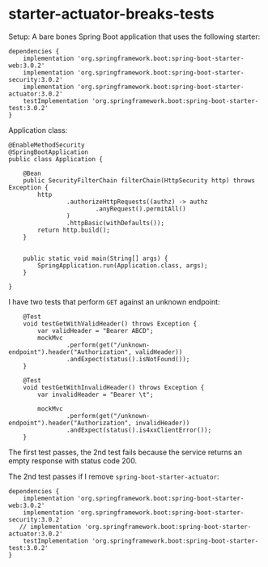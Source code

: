 # starter-actuator-breaks-tests

Setup: A bare bones Spring Boot application that uses the following starter:

```
dependencies {
    implementation 'org.springframework.boot:spring-boot-starter-web:3.0.2'
    implementation 'org.springframework.boot:spring-boot-starter-security:3.0.2'
    implementation 'org.springframework.boot:spring-boot-starter-actuator:3.0.2'
    testImplementation 'org.springframework.boot:spring-boot-starter-test:3.0.2'
}
```

Application class:
```
@EnableMethodSecurity
@SpringBootApplication
public class Application {

    @Bean
    public SecurityFilterChain filterChain(HttpSecurity http) throws Exception {
        http
                .authorizeHttpRequests((authz) -> authz
                        .anyRequest().permitAll()
                )
                .httpBasic(withDefaults());
        return http.build();
    }


    public static void main(String[] args) {
        SpringApplication.run(Application.class, args);
    }

}
```


I have two tests that perform `GET` against an unknown endpoint:

```
    @Test
    void testGetWithValidHeader() throws Exception {
        var validHeader = "Bearer ABCD";
        mockMvc
                .perform(get("/unknown-endpoint").header("Authorization", validHeader))
                .andExpect(status().isNotFound());
    }

    @Test
    void testGetWithInvalidHeader() throws Exception {
        var invalidHeader = "Bearer \t";

        mockMvc
                .perform(get("/unknown-endpoint").header("Authorization", invalidHeader))
                .andExpect(status().is4xxClientError());
    }
```

The first test passes, the 2nd test fails because the service returns an empty response with status code 200.

The 2nd test passes if I remove `spring-boot-starter-actuator`:

```
dependencies {
    implementation 'org.springframework.boot:spring-boot-starter-web:3.0.2'
    implementation 'org.springframework.boot:spring-boot-starter-security:3.0.2'
   // implementation 'org.springframework.boot:spring-boot-starter-actuator:3.0.2'
    testImplementation 'org.springframework.boot:spring-boot-starter-test:3.0.2'
}

```